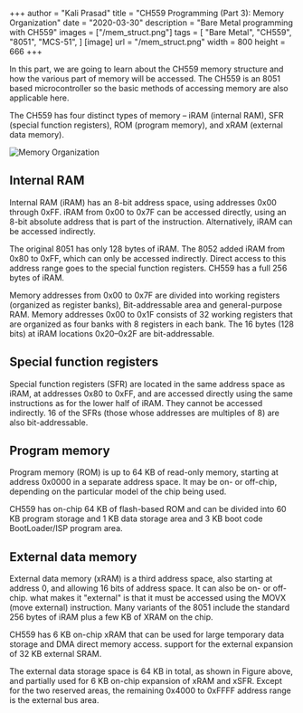 +++
author = "Kali Prasad"
title = "CH559 Programming (Part 3): Memory Organization"
date = "2020-03-30"
description = "Bare Metal programming with CH559"
images = ["/mem_struct.png"]
tags = [
    "Bare Metal",
    "CH559",
    "8051",
    "MCS-51",
]
[image]
    url = "/mem_struct.png"
    width = 800
    height = 666
+++

In this part, we are going to learn about the CH559 memory structure and how the various part of memory will be accessed. The CH559 is an 8051 based microcontroller so the basic methods of accessing memory are also applicable here. 

The CH559 has four distinct types of memory – iRAM (internal RAM), SFR (special function registers), ROM (program memory), and xRAM (external data memory).

![Memory Organization](/mem_struct.png)

## Internal RAM

Internal RAM (iRAM) has an 8-bit address space, using addresses 0x00 through 0xFF. iRAM from 0x00 to 0x7F can be accessed directly, using an 8-bit absolute address that is part of the instruction. Alternatively, iRAM can be accessed indirectly.

The original 8051 has only 128 bytes of iRAM. The 8052 added iRAM from 0x80 to 0xFF, which can only be accessed indirectly. Direct access to this address range goes to the special function registers. CH559 has a full 256 bytes of iRAM.

Memory addresses from 0x00 to 0x7F are divided into working registers (organized as register banks), Bit-addressable area and general-purpose RAM. Memory addresses 0x00 to 0x1F consists of 32 working registers that are organized as four banks with 8 registers in each bank. The 16 bytes (128 bits) at iRAM locations 0x20–0x2F are bit-addressable.


## Special function registers

Special function registers (SFR) are located in the same address space as iRAM, at addresses 0x80 to 0xFF, and are accessed directly using the same instructions as for the lower half of iRAM. They cannot be accessed indirectly. 16 of the SFRs (those whose addresses are multiples of 8) are also bit-addressable. 

##  Program memory

Program memory (ROM) is up to 64 KB of read-only memory, starting at address 0x0000 in a separate address space. It may be on- or off-chip, depending on the particular model of the chip being used.  

CH559 has on-chip 64 KB of flash-based ROM and can be divided into 60 KB program storage and 1 KB data storage area and 3 KB boot code BootLoader/ISP program area.

## External data memory

External data memory (xRAM) is a third address space, also starting at address 0, and allowing 16 bits of address space. It can also be on- or off-chip. what makes it "external" is that it must be accessed using the MOVX (move external) instruction. Many variants of the 8051 include the standard 256 bytes of iRAM plus a few KB of XRAM on the chip. 

CH559 has 6 KB on-chip xRAM that can be used for large temporary data storage and DMA direct memory access. support for the external expansion of 32 KB external SRAM.

The external data storage space is 64 KB in total, as shown in Figure above, and partially used for 6 KB on-chip expansion of xRAM and xSFR. Except for the two reserved areas, the remaining 0x4000 to 0xFFFF address range is the external bus area.